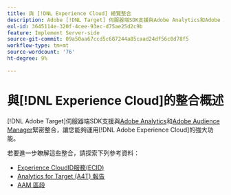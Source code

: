 ```yaml
---
title: 與 [!DNL Experience Cloud] 總覽整合
description: Adobe [!DNL Target] 伺服器端SDK支援與Adobe Analytics和Adobe Audience Manager緊密整合，讓您能夠運用Adobe Experience Cloud的強大功能。
exl-id: 3645114e-320f-4cee-93ec-d75ae25d2c9b
feature: Implement Server-side
source-git-commit: 09a50aa67ccd5c687244a85caad24df56c0d78f5
workflow-type: tm+mt
source-wordcount: '76'
ht-degree: 9%

---
```


# 與[!DNL Experience Cloud]的整合概述

[!DNL Adobe Target]伺服器端SDK支援與[Adobe Analytics](https://business.adobe.com/tw/products/analytics/adobe-analytics.html)和[Adobe Audience Manager](https://business.adobe.com/tw/products/audience-manager/adobe-audience-manager.html)緊密整合，讓您能夠運用[!DNL Adobe Experience Cloud]的強大功能。

若要進一步瞭解這些整合，請探索下列參考資料：

* [Experience CloudID服務(ECID)](ecid.md)
* [Analytics for Target (A4T) 報告](a4t-reporting.md)
* [AAM 區段](aam-segments.md)
